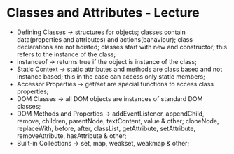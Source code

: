 # Classes and Attributes - Lecture

- Defining Classes -> structures for objects; classes contain data(properties and attributes) and actions(bahaviour); class declarations are not hoisted; classes start with new and constructor; this refers to the instance of the class;
- instanceof -> returns true if the object is instance of the class;
- Static Context -> static attributes and methods are class based and not instance based; this in the case can access only static members;
- Accessor Properties -> get/set are special functions to access class properties;
- DOM Classes -> all DOM objects are instances of standard DOM classes;
- DOM Methods and Properties -> addEventListener, appendChild, remove, children, parentNode, textContent, value & other; cloneNode, replaceWith, before, after, classList, getAttribute, setAttribute, removeAttribute, hasAttribute & other;
- Built-in Collections -> set, map, weakset, weakmap & other;
